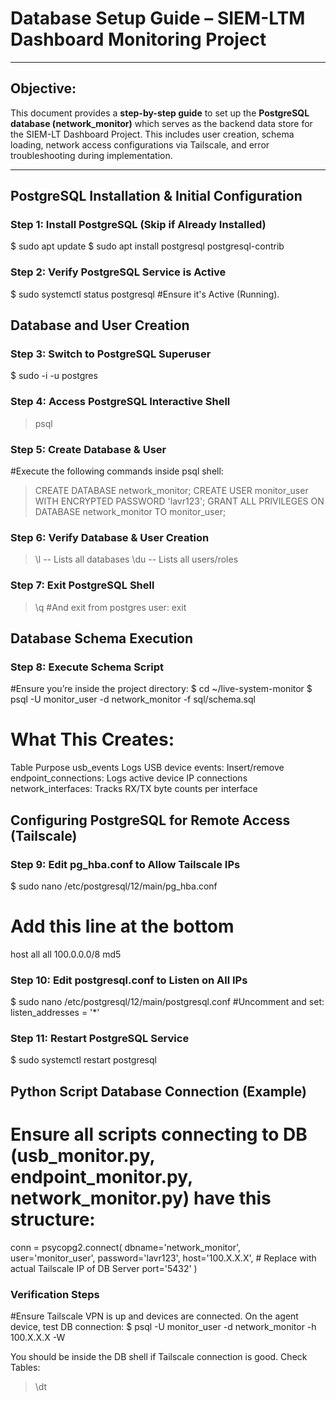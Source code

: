 # Database Setup Guide – SIEM-LTM Dashboard Monitoring Project

---

## Objective:
This document provides a **step-by-step guide** to set up the **PostgreSQL database (network_monitor)** which serves as the backend data store for the SIEM-LT Dashboard Project. This includes user creation, schema loading, network access configurations via Tailscale, and error troubleshooting during implementation.

---

## PostgreSQL Installation & Initial Configuration

### Step 1: Install PostgreSQL (Skip if Already Installed)

$ sudo apt update
$ sudo apt install postgresql postgresql-contrib

### Step 2: Verify PostgreSQL Service is Active
$ sudo systemctl status postgresql
#Ensure it's Active (Running).

## Database and User Creation
### Step 3: Switch to PostgreSQL Superuser
$ sudo -i -u postgres

### Step 4: Access PostgreSQL Interactive Shell
> psql

### Step 5: Create Database & User
#Execute the following commands inside psql shell:
> CREATE DATABASE network_monitor;
> CREATE USER monitor_user WITH ENCRYPTED PASSWORD 'lavr123';
> GRANT ALL PRIVILEGES ON DATABASE network_monitor TO monitor_user;

### Step 6: Verify Database & User Creation
> \l         -- Lists all databases
> \du        -- Lists all users/roles

### Step 7: Exit PostgreSQL Shell
> \q
#And exit from postgres user:
> exit

## Database Schema Execution
### Step 8: Execute Schema Script
#Ensure you’re inside the project directory:
$ cd ~/live-system-monitor
$ psql -U monitor_user -d network_monitor -f sql/schema.sql

# What This Creates:
Table	                            Purpose
usb_events	Logs USB device events: Insert/remove
endpoint_connections:	            Logs active device IP connections
network_interfaces:	                Tracks RX/TX byte counts per interface

## Configuring PostgreSQL for Remote Access (Tailscale)
### Step 9: Edit pg_hba.conf to Allow Tailscale IPs
$ sudo nano /etc/postgresql/12/main/pg_hba.conf
# Add this line at the bottom
host    all             all             100.0.0.0/8             md5

### Step 10: Edit postgresql.conf to Listen on All IPs
$ sudo nano /etc/postgresql/12/main/postgresql.conf
#Uncomment and set:
listen_addresses = '*'

### Step 11: Restart PostgreSQL Service
$ sudo systemctl restart postgresql

## Python Script Database Connection (Example)
# Ensure all scripts connecting to DB (usb_monitor.py, endpoint_monitor.py, network_monitor.py) have this structure:
conn = psycopg2.connect(
    dbname='network_monitor',
    user='monitor_user',
    password='lavr123',
    host='100.X.X.X',  # Replace with actual Tailscale IP of DB Server
    port='5432'
)

### Verification Steps
#Ensure Tailscale VPN is up and devices are connected.
On the agent device, test DB connection:
$ psql -U monitor_user -d network_monitor -h 100.X.X.X -W

You should be inside the DB shell if Tailscale connection is good.
Check Tables:
> \dt
